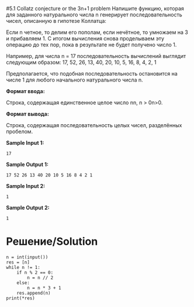 #5.1 Collatz conjecture or the 3n+1 problem
Напишите функцию, которая для заданного натурального числа n генерирует последовательность чисел, описанную в гипотезе Коллатца:

Если n четное, то делим его пополам, если нечётное, то умножаем на 3 и прибавляем 1. С итогом вычисления снова проделываем эту операцию до тех пор, пока в результате не будет получено число 1.

Например, для числа n = 17 последовательность вычислений выглядит следующим образом:
17, 52, 26, 13, 40, 20, 10, 5, 16, 8, 4, 2, 1

Предполагается, что подобная последовательность остановится на числе 1 для любого начального натурального числа n. 

**Формат ввода:**

Строка, содержащая единственное целое число nn, n > 0n>0.

**Формат вывода:**

Строка, содержащая последовательность целых чисел, разделённых пробелом.

**Sample Input 1:**

`17`

**Sample Output 1:**

`17 52 26 13 40 20 10 5 16 8 4 2 1`

**Sample Input 2:**

`1`

**Sample Output 2:**

`1
`
# Решение/Solution

```
n = int(input())
res = [n]
while n != 1:
    if n % 2 == 0:
        n = n // 2
    else:
        n = n * 3 + 1
    res.append(n)
print(*res)
```